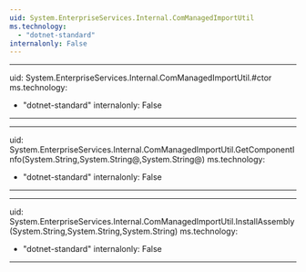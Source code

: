 ```yaml
---
uid: System.EnterpriseServices.Internal.ComManagedImportUtil
ms.technology: 
  - "dotnet-standard"
internalonly: False
---
```


---
uid: System.EnterpriseServices.Internal.ComManagedImportUtil.#ctor
ms.technology: 
  - "dotnet-standard"
internalonly: False
---

---
uid: System.EnterpriseServices.Internal.ComManagedImportUtil.GetComponentInfo(System.String,System.String@,System.String@)
ms.technology: 
  - "dotnet-standard"
internalonly: False
---

---
uid: System.EnterpriseServices.Internal.ComManagedImportUtil.InstallAssembly(System.String,System.String,System.String)
ms.technology: 
  - "dotnet-standard"
internalonly: False
---
